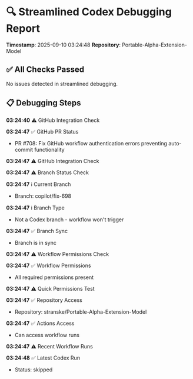 # 🔍 Streamlined Codex Debugging Report

**Timestamp**: 2025-09-10 03:24:48
**Repository**: Portable-Alpha-Extension-Model

## ✅ All Checks Passed
No issues detected in streamlined debugging.

## 📋 Debugging Steps
**03:24:40** ⚠️ GitHub Integration Check

**03:24:47** ✅ GitHub PR Status
  - PR #708: Fix GitHub workflow authentication errors preventing auto-commit functionality

**03:24:47** ⚠️ GitHub Integration Check

**03:24:47** ⚠️ Branch Status Check

**03:24:47** ℹ️ Current Branch
  - Branch: copilot/fix-698

**03:24:47** ℹ️ Branch Type
  - Not a Codex branch - workflow won't trigger

**03:24:47** ✅ Branch Sync
  - Branch is in sync

**03:24:47** ⚠️ Workflow Permissions Check

**03:24:47** ✅ Workflow Permissions
  - All required permissions present

**03:24:47** ⚠️ Quick Permissions Test

**03:24:47** ✅ Repository Access
  - Repository: stranske/Portable-Alpha-Extension-Model

**03:24:47** ✅ Actions Access
  - Can access workflow runs

**03:24:47** ⚠️ Recent Workflow Runs

**03:24:48** ✅ Latest Codex Run
  - Status: skipped
